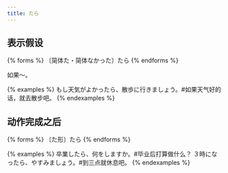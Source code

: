 ```yaml
---
title: たら
---
```


## 表示假设

{% forms %}
〔简体た・简体なかった〕たら
{% endforms %}

如果～。

{% examples %}
もし天気がよかったら、散歩に行きましょう。#如果天气好的话，就去散步吧。
{% endexamples %}

## 动作完成之后

{% forms %}
〔た形〕たら
{% endforms %}

{% examples %}
卒業したら、何をしますか。#毕业后打算做什么？
３時になったら、やすみましょう。#到三点就休息吧。
{% endexamples %}
